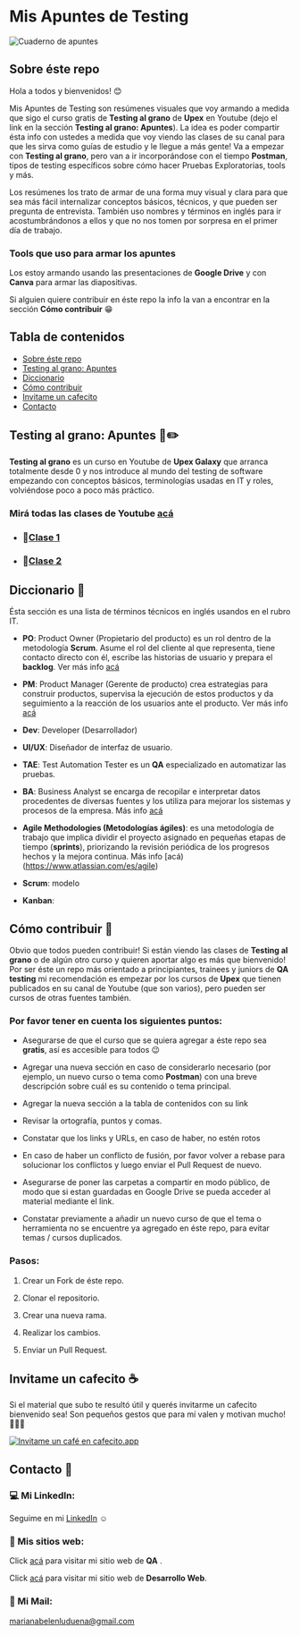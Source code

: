 # Mis Apuntes de Testing

![Cuaderno de apuntes](https://i.pinimg.com/736x/1b/34/c4/1b34c41c29c48bdb85daf7923e4c48a3.jpg)

## Sobre éste repo

Hola a todos y bienvenidos! 😊

Mis Apuntes de Testing son resúmenes visuales que voy armando a medida que sigo el curso gratis de **Testing al grano** de **Upex** en Youtube (dejo el link en la sección **Testing al grano: Apuntes**). La idea es poder compartir ésta info con ustedes a medida que voy viendo las clases de su canal para que les sirva como guías de estudio y le llegue a más gente! Va a empezar con **Testing al grano**, pero van a ir incorporándose con el tiempo **Postman**, tipos de testing específicos sobre cómo hacer Pruebas Exploratorias, tools y más. 

Los resúmenes los trato de armar de una forma muy visual y clara para que sea más fácil internalizar conceptos básicos, técnicos, y que pueden ser pregunta de entrevista. También uso nombres y términos en inglés para ir acostumbrándonos a ellos y que no nos tomen por sorpresa en el primer día de trabajo. 

### Tools que uso para armar los apuntes

Los estoy armando usando las presentaciones de **Google Drive** y con **Canva** para armar las diapositivas.

Si alguien quiere contribuir en éste repo la info la van a encontrar en la sección **Cómo contribuir** 😁


## Tabla de contenidos

- [Sobre éste repo](https://github.com/marianaluduena/mis-apuntes-de-testing/blob/main/README.md#sobre-%C3%A9ste-repo)
- [Testing al grano: Apuntes](https://github.com/marianaluduena/mis-apuntes-de-testing/blob/main/README.md#testing-al-grano-apuntes-%EF%B8%8F)
- [Diccionario](https://github.com/marianaluduena/mis-apuntes-de-testing/blob/main/README.md#diccionario-)
- [Cómo contribuir](https://github.com/marianaluduena/mis-apuntes-de-testing/blob/main/README.md#c%C3%B3mo-contribuir-)
- [Invitame un cafecito](https://github.com/marianaluduena/mis-apuntes-de-testing/blob/main/README.md#invitame-un-cafecito-)
- [Contacto](https://github.com/marianaluduena/mis-apuntes-de-testing/blob/main/README.md#contacto)

## Testing al grano: Apuntes 📓✏️

**Testing al grano** es un curso en Youtube de **Upex Galaxy** que arranca totalmente desde 0 y nos introduce al mundo del testing de software empezando con conceptos básicos, terminologías usadas en IT y roles, volviéndose poco a poco más práctico.

### Mirá todas las clases de Youtube [acá](https://www.youtube.com/playlist?list=PLLYWsphuMYKtH2f4HgajbW-Po2OygQ8--)


- ### 📁[Clase 1](https://docs.google.com/presentation/d/1ea7F9ruopVAOKxEVXu3aWLJcQON-xdNN3YoozYIOsuI/edit?usp=sharing)

- ### 📁[Clase 2](https://docs.google.com/presentation/d/1SdfR-mikV2hf22-DmoD53yFGF3rfvDiT0sq9sYgbTnY/edit?usp=sharing)


## Diccionario 📖

Ésta sección es una lista de términos técnicos en inglés usandos en el rubro IT.

- **PO**: Product Owner (Propietario del producto) es un rol dentro de la metodología **Scrum**. Asume el rol del cliente al que representa, tiene contacto directo con él, escribe las historias de usuario y prepara el **backlog**. Ver más info [acá](https://asana.com/es/resources/product-owner)
  
- **PM**: Product Manager (Gerente de producto) crea estrategias para construir productos, supervisa la ejecución de estos productos y da seguimiento a la reacción de los usuarios ante el producto. Ver más info [acá](https://blog.hubspot.es/service/product-manager#que-es)

- **Dev**: Developer (Desarrollador)

- **UI/UX**: Diseñador de interfaz de usuario.
  
- **TAE**: Test Automation Tester es un **QA** especializado en automatizar las pruebas.
  
- **BA**: Business Analyst se encarga de recopilar e interpretar datos procedentes de diversas fuentes y los utiliza para mejorar los sistemas y procesos de la empresa. Más info [acá](https://www.michaelpage.es/advice/profesi%C3%B3n/tecnolog%C3%ADa/perfil-de-business-analyst)
  
- **Agile Methodologies (Metodologías ágiles)**: es una metodología de trabajo que implica dividir el proyecto asignado en pequeñas etapas de tiempo (**sprints**), priorizando la revisión periódica de los progresos hechos y la mejora continua. Más info [acá)(https://www.atlassian.com/es/agile)

- **Scrum**: modelo 

- **Kanban**:



## Cómo contribuir 🫶

Obvio que todos pueden contribuir! Si están viendo las clases de **Testing al grano** o de algún otro curso y quieren aportar algo es más que bienvenido! 
Por ser éste un repo más orientado a principiantes, trainees y juniors de **QA testing** mi recomendación es empezar por los cursos de **Upex** que tienen publicados en su canal de Youtube (que son varios), pero pueden ser cursos de otras fuentes también.


### Por favor tener en cuenta los siguientes puntos:


- Asegurarse de que el curso que se quiera agregar a éste repo sea **gratis**, así es accesible para todos 😉

- Agregar una nueva sección en caso de considerarlo necesario (por ejemplo, un nuevo curso o tema como **Postman**) con una breve descripción sobre cuál es su contenido o tema principal.

- Agregar la nueva sección a la tabla de contenidos con su link

- Revisar la ortografía, puntos y comas.

- Constatar que los links y URLs, en caso de haber, no estén rotos

- En caso de haber un conflicto de fusión, por favor volver a rebase para solucionar los conflictos y luego enviar el Pull Request de nuevo.

- Asegurarse de poner las carpetas a compartir en modo público, de modo que si estan guardadas en Google Drive se pueda acceder al material mediante el link.

- Constatar previamente a añadir un nuevo curso de que el tema o herramienta no se encuentre ya agregado en éste repo, para evitar temas / cursos duplicados.
  


### Pasos:

1) Crear un Fork de éste repo.

2) Clonar el repositorio.

3) Crear una nueva rama.

4) Realizar los cambios.

5) Enviar un Pull Request.


## Invitame un cafecito ☕

Si el material que subo te resultó útil y querés invitarme un cafecito bienvenido sea! Son pequeños gestos que para mí valen y motivan mucho! 💓💓💓

[![Invitame un café en cafecito.app](https://cdn.cafecito.app/imgs/buttons/button_5.svg)](https://cafecito.app/mariana-luduena)

## Contacto 🤝

### 💻 Mi LinkedIn: 

Seguime en mi [LinkedIn](https://www.linkedin.com/in/mariana-ludue%C3%B1a-qa-tester-engineer/) ☺️

### 🔎 Mis sitios web:

Click [acá](https://mariana-luduena-qa-tester.notion.site/Mariana-Ludue-a-QA-Tester-74974d4fd1dc4af1ab672869471620aa) para visitar mi sitio web de **QA** .

Click [acá](https://mariana-luduena-qa-tester.notion.site/Mariana-Ludue-a-Front-end-Web-Developer-e9468dc0933f4e989eb9dfd918896827) para visitar mi sitio web de **Desarrollo Web**.


### 📧 Mi Mail:

marianabelenluduena@gmail.com







